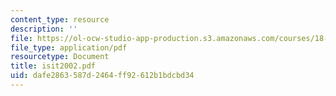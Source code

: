 ```yaml
---
content_type: resource
description: ''
file: https://ol-ocw-studio-app-production.s3.amazonaws.com/courses/18-996-random-matrix-theory-and-its-applications-spring-2004/dafe2863587d2464ff92612b1bdcbd34_isit2002.pdf
file_type: application/pdf
resourcetype: Document
title: isit2002.pdf
uid: dafe2863-587d-2464-ff92-612b1bdcbd34
---
```

